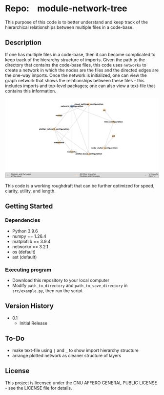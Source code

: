 # Repo:    module-network-tree

This purpose of this code is to better understand and keep track of the hierarchical relationships between multiple files in a code-base.

## Description

If one has multiple files in a code-base, then it can become complicated to keep track of the hierarchy structure of imports. Given the path to the directory that contains the code-base files, this code uses `networkx` to create a network in which the nodes are the files and the directed edges are the one-way imports. Once the network is initialized, one can view the graph network that shows the relationships between these files - this includes imports and top-level packages; one can also view a text-file that contains this information. 

<img title="" src="output/module_network_graph.png" alt="example-network_graph" data-align="inline">

This code is a working roughdraft that can be further optimized for speed, clarity, utility, and length.

## Getting Started

### Dependencies

* Python 3.9.6
* numpy == 1.26.4
* matplotlib == 3.9.4
* networkx == 3.2.1
* os (default)
* ast (default)

### Executing program

* Download this repository to your local computer
* Modify `path_to_directory` and `path_to_save_directory` in `src/example.py`, then run the script

## Version History

* 0.1
  * Initial Release

## To-Do
* make text-file using `|` and `_` to show import hierarchy structure
* arrange plotted network as cleaner structure of layers

## License

This project is licensed under the GNU AFFERO GENERAL PUBLIC LICENSE - see the LICENSE file for details.
